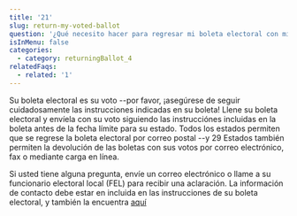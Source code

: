 ```yaml
---
title: '21'
slug: return-my-voted-ballot
question: '¿Qué necesito hacer para regresar mi boleta electoral con mi voto?'
isInMenu: false
categories:
  - category: returningBallot_4
relatedFaqs:
  - related: '1'
---
```

Su boleta electoral es su voto --por favor, ¡asegúrese de seguir cuidadosamente las instrucciones indicadas en su boleta! Llene su boleta electoral y envíela con su voto siguiendo las instrucciónes incluidas en la boleta antes de la fecha límite para su estado. Todos los estados permiten que se regrese la boleta electoral por correo postal --y 29 Estados también permiten la devolución de las boletas con sus votos por correo electrónico, fax o mediante carga en línea.

Si usted tiene alguna pregunta, envíe un correo electrónico o llame a su funcionario electoral local (FEL) para recibir una aclaración. La información de contacto debe estar en incluida en las instrucciones de su boleta electoral, y también la encuentra [aquí](/states)